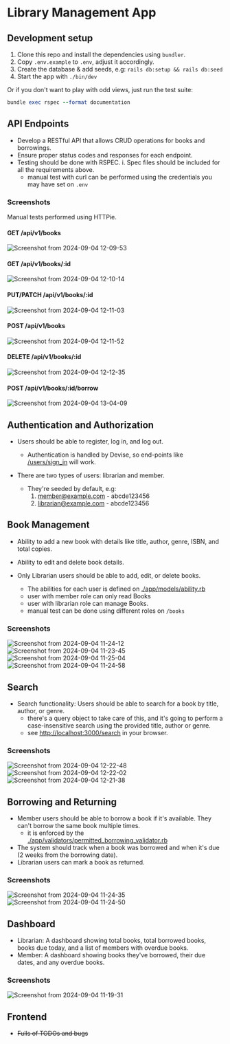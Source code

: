 # Library Management App

## Development setup

1. Clone this repo and install the dependencies using `bundler`.
2. Copy `.env.example` to `.env`, adjust it accordingly.
3. Create the database & add seeds, e.g: `rails db:setup && rails db:seed`
4. Start the app with `./bin/dev`

Or if you don't want to play with odd views, just run the test suite:

```ruby
bundle exec rspec --format documentation
```

## API Endpoints

- Develop a RESTful API that allows CRUD operations for books and borrowings.
- Ensure proper status codes and responses for each endpoint.
- Testing should be done with RSPEC. i. Spec files should be included for all
  the requirements above.
  - manual test with curl can be performed using the credentials you may have
    set on `.env`

### Screenshots

Manual tests performed using HTTPie.

#### GET /api/v1/books

![Screenshot from 2024-09-04 12-09-53](https://github.com/user-attachments/assets/b18186db-af32-4989-a4ea-96905bc57ace)

#### GET /api/v1/books/:id

![Screenshot from 2024-09-04 12-10-14](https://github.com/user-attachments/assets/edac30f6-24a7-434d-963c-8421d23d0187)

#### PUT/PATCH /api/v1/books/:id

![Screenshot from 2024-09-04 12-11-03](https://github.com/user-attachments/assets/e35cc6f3-ca34-426d-8396-3e5beabd3dd5)

#### POST /api/v1/books

![Screenshot from 2024-09-04 12-11-52](https://github.com/user-attachments/assets/00301bef-c1fa-4d01-94e5-d5ef7e2cc25c)

#### DELETE /api/v1/books/:id

![Screenshot from 2024-09-04 12-12-35](https://github.com/user-attachments/assets/6d00e84f-c64d-4d24-962b-44735908eb0e)

#### POST /api/v1/books/:id/borrow

![Screenshot from 2024-09-04 13-04-09](https://gist.github.com/user-attachments/assets/fb9c7fd2-1abf-41d3-8d24-cc029a6bab1e)

## Authentication and Authorization

- Users should be able to register, log in, and log out.

  - Authentication is handled by Devise, so end-points like
    [/users/sign_in](http://127.0.0.1:3000/users/sign_in) will work.

- There are two types of users: librarian and member.

  - They're seeded by default, e.g:
    1. <member@example.com> - abcde123456
    2. <librarian@example.com> - abcde123456

## Book Management

- Ability to add a new book with details like title, author, genre, ISBN, and
  total copies.

- Ability to edit and delete book details.

- Only Librarian users should be able to add, edit, or delete books.

  - The abilities for each user is defined on
    [./app/models/ability.rb](./app/models/ability.rb)
  - user with member role can only read Books
  - user with librarian role can manage Books.
  - manual test can be done using different roles on `/books`

### Screenshots

![Screenshot from 2024-09-04 11-24-12](https://github.com/user-attachments/assets/f350141f-f265-4027-b15e-11a5b6b23ea3)
![Screenshot from 2024-09-04 11-23-45](https://github.com/user-attachments/assets/6389d75f-b239-4d40-a77d-d2e976be7be4)
![Screenshot from 2024-09-04 11-25-04](https://github.com/user-attachments/assets/c7cb2a40-eea7-44be-ba7c-5abd59cfd07c)
![Screenshot from 2024-09-04 11-24-58](https://github.com/user-attachments/assets/f6a95492-25af-4e7b-a09d-655f3164dac0)

## Search

- Search functionality: Users should be able to search for a book by title,
  author, or genre.
  - there's a query object to take care of this, and it's going to perform a
    case-insensitive search using the provided title, author or genre.
  - see [http://localhost:3000/search](http://localhost:3000/search) in your
    browser.

### Screenshots

![Screenshot from 2024-09-04 12-22-48](https://github.com/user-attachments/assets/87d9bbc7-3656-4734-a43a-459e814e13ef)
![Screenshot from 2024-09-04 12-22-02](https://github.com/user-attachments/assets/6bea611d-b294-4fc1-94e8-ce3bffb432ae)
![Screenshot from 2024-09-04 12-21-38](https://github.com/user-attachments/assets/8a7dfb0c-337d-4adc-af4d-3a970476b4e3)

## Borrowing and Returning

- Member users should be able to borrow a book if it's available. They can't
  borrow the same book multiple times.
  - it is enforced by the
    [./app/validators/permitted_borrowing_validator.rb](./app/validators/permitted_borrowing_validator.rb)
- The system should track when a book was borrowed and when it's due (2 weeks
  from the borrowing date).
- Librarian users can mark a book as returned.

### Screenshots

![Screenshot from 2024-09-04 11-24-35](https://github.com/user-attachments/assets/23d6cc30-0689-495f-aab5-15ed229533cb)
![Screenshot from 2024-09-04 11-24-50](https://github.com/user-attachments/assets/636723f0-f07f-47db-aa11-76195a1e8bc9)

## Dashboard

- Librarian: A dashboard showing total books, total borrowed books, books due
  today, and a list of members with overdue books.
- Member: A dashboard showing books they've borrowed, their due dates, and any
  overdue books.

### Screenshots

![Screenshot from 2024-09-04 11-19-31](https://github.com/user-attachments/assets/ea5be56d-688b-464c-a543-4b9700fa8799)

## Frontend

- ~~Fulls of TODOs and bugs~~
